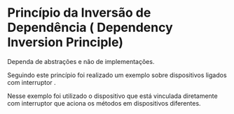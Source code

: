 # Princípio da Inversão de Dependência ( Dependency Inversion Principle)

Dependa de abstrações e não de implementações.

Seguindo este princípio foi realizado um exemplo sobre dispositivos ligados com interruptor .

Nesse exemplo foi utilizado o dispositivo que está vinculada diretamente com interruptor que aciona os métodos em dispositivos diferentes.